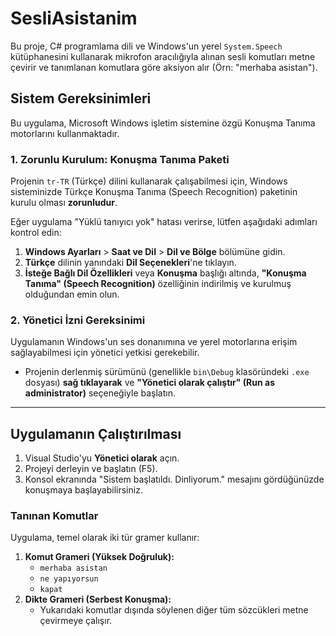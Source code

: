# SesliAsistanim


Bu proje, C# programlama dili ve Windows'un yerel `System.Speech` kütüphanesini kullanarak mikrofon aracılığıyla alınan sesli komutları metne çevirir ve tanımlanan komutlara göre aksiyon alır (Örn: "merhaba asistan").

## Sistem Gereksinimleri

Bu uygulama, Microsoft Windows işletim sistemine özgü Konuşma Tanıma motorlarını kullanmaktadır.

### 1. Zorunlu Kurulum: Konuşma Tanıma Paketi

Projenin `tr-TR` (Türkçe) dilini kullanarak çalışabilmesi için, Windows sisteminizde Türkçe Konuşma Tanıma (Speech Recognition) paketinin kurulu olması **zorunludur**.

Eğer uygulama "Yüklü tanıyıcı yok" hatası verirse, lütfen aşağıdaki adımları kontrol edin:

1.  **Windows Ayarları** > **Saat ve Dil** > **Dil ve Bölge** bölümüne gidin.
2.  **Türkçe** dilinin yanındaki **Dil Seçenekleri**'ne tıklayın.
3.  **İsteğe Bağlı Dil Özellikleri** veya **Konuşma** başlığı altında, **"Konuşma Tanıma" (Speech Recognition)** özelliğinin indirilmiş ve kurulmuş olduğundan emin olun.

### 2. Yönetici İzni Gereksinimi

Uygulamanın Windows'un ses donanımına ve yerel motorlarına erişim sağlayabilmesi için yönetici yetkisi gerekebilir.

* Projenin derlenmiş sürümünü (genellikle `bin\Debug` klasöründeki `.exe` dosyası) **sağ tıklayarak** ve **"Yönetici olarak çalıştır" (Run as administrator)** seçeneğiyle başlatın.

---

## Uygulamanın Çalıştırılması

1.  Visual Studio'yu **Yönetici olarak** açın.
2.  Projeyi derleyin ve başlatın (F5).
3.  Konsol ekranında "Sistem başlatıldı. Dinliyorum." mesajını gördüğünüzde konuşmaya başlayabilirsiniz.

### Tanınan Komutlar

Uygulama, temel olarak iki tür gramer kullanır:

1.  **Komut Grameri (Yüksek Doğruluk):**
    * `merhaba asistan`
    * `ne yapıyorsun`
    * `kapat`
2.  **Dikte Grameri (Serbest Konuşma):**
    * Yukarıdaki komutlar dışında söylenen diğer tüm sözcükleri metne çevirmeye çalışır.
